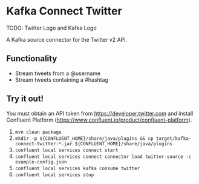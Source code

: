 # Kafka Connect Twitter

TODO: Twitter Logo and Kafka Logo

A Kafka source connector for the Twitter v2 API.

## Functionality

* Stream tweets from a @username
* Stream tweets containing a #hashtag

## Try it out!

You must obtain an API token from https://developer.twitter.com and install Confluent Platform (https://www.confluent.io/product/confluent-platform).

1. `mvn clean package`
2. `mkdir -p ${CONFLUENT_HOME}/share/java/plugins && cp target/kafka-connect-twitter-*.jar ${CONFLUENT_HOME}/share/java/plugins`
3. `confluent local services connect start`
4. `confluent local services connect connector load twitter-source -c example-config.json`
5. `confluent local services kafka consume twitter`
6. `confluent local services stop`
